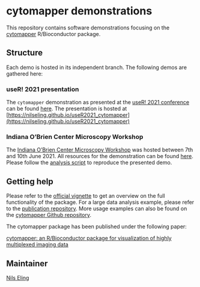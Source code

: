 # cytomapper demonstrations

This repository contains software demonstrations focusing on the [cytomapper](https://www.bioconductor.org/packages/release/bioc/html/cytomapper.html) R/Bioconductor package.

## Structure

Each demo is hosted in its independent branch.
The following demos are gathered here:

### useR! 2021 presentation

The `cytomapper` demonstration as presented at the [useR! 2021 conference](https://user2021.r-project.org/) can be found [here](https://github.com/BodenmillerGroup/cytomapper_demos/blob/useR2021/docs/index.Rmd).
The presentation is hosted at [https://nilseling.github.io/useR2021_cytomapper](https://nilseling.github.io/useR2021_cytomapper)

### Indiana O’Brien Center Microscopy Workshop

The [Indiana O’Brien Center Microscopy Workshop](http://static.medicine.iupui.edu/obrien/2021Schedule.pdf) was hosted between 7th and 10th June 2021.
All resources for the demonstration can be found [here](https://github.com/BodenmillerGroup/cytomapper_demos/tree/IndianaOBrienCentre).
Please follow the [analysis script](https://github.com/BodenmillerGroup/cytomapper_demos/blob/IndianaOBrienCentre/scripts/cytomapper_workshop.Rmd) to reproduce the presented demo.

## Getting help

Please refer to the [official vignette](https://www.bioconductor.org/packages/release/bioc/vignettes/cytomapper/inst/doc/cytomapper.html) to get an overview on the full functionality of the package.
For a large data analysis example, please refer to the [publication repository](https://bodenmillergroup.github.io/cytomapper_publication/).
More usage examples can also be found on the [cytomapper Github repository](https://github.com/BodenmillerGroup/cytomapper).

The cytomapper package has been published under the following paper:

[cytomapper: an R/Bioconductor package for visualization of highly multiplexed imaging data](https://academic.oup.com/bioinformatics/article/36/24/5706/6050702)

## Maintainer

[Nils Eling](https://github.com/nilseling)

